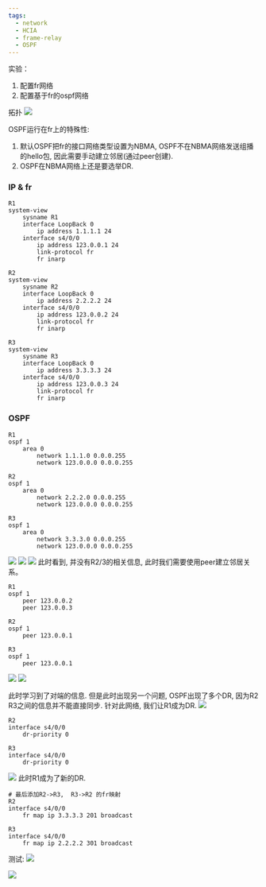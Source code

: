 ```yaml
---
tags:
  - network
  - HCIA
  - frame-relay
  - OSPF
---
```


实验：
1. 配置fr网络
2. 配置基于fr的ospf网络


拓扑
![](./images/0800/0800_topo.png)

OSPF运行在fr上的特殊性:
1. 默认OSPF把fr的接口网络类型设置为NBMA, OSPF不在NBMA网络发送组播的hello包,  因此需要手动建立邻居(通过peer创建).
2. OSPF在NBMA网络上还是要选举DR.


### IP & fr
```
R1
system-view
	sysname R1
	interface LoopBack 0
		ip address 1.1.1.1 24
	interface s4/0/0
		ip address 123.0.0.1 24
		link-protocol fr
		fr inarp 

R2
system-view
	sysname R2
	interface LoopBack 0
		ip address 2.2.2.2 24
	interface s4/0/0
		ip address 123.0.0.2 24
		link-protocol fr
		fr inarp 

R3
system-view
	sysname R3
	interface LoopBack 0
		ip address 3.3.3.3 24
	interface s4/0/0
		ip address 123.0.0.3 24
		link-protocol fr
		fr inarp

```




### OSPF
```
R1
ospf 1 
	area 0 
		network 1.1.1.0 0.0.0.255
		network 123.0.0.0 0.0.0.255

R2
ospf 1 
	area 0 
		network 2.2.2.0 0.0.0.255
		network 123.0.0.0 0.0.0.255

R3
ospf 1 
	area 0 
		network 3.3.3.0 0.0.0.255
		network 123.0.0.0 0.0.0.255

```
![](./images/0802/0802_ospf_r1_lsdb.png)
![](./images/0802/0802_ospf_r1_interface.png)
![](./images/0802/0802_ospf_r1_route.png)
此时看到, 并没有R2/3的相关信息,  此时我们需要使用peer建立邻居关系。

```
R1
ospf 1
	peer 123.0.0.2
	peer 123.0.0.3

R2
ospf 1
	peer 123.0.0.1

R3
ospf 1
	peer 123.0.0.1

```

![](./images/0802/0802_ospf_r1_new.png)
![](./images/0802/0802_ospf_r1_route_new.png)

此时学习到了对端的信息. 但是此时出现另一个问题,  OSPF出现了多个DR, 因为R2 R3之间的信息并不能直接同步.  针对此网络, 我们让R1成为DR.
![](./images/0802/0802_ospf_dr.png)

```
R2
interface s4/0/0
	dr-priority 0
 
R3
interface s4/0/0
	dr-priority 0
```

![](./images/0802/0802_ospf_r1_dr.png)
此时R1成为了新的DR.

```
# 最后添加R2->R3,  R3->R2 的fr映射
R2
interface s4/0/0
	fr map ip 3.3.3.3 201 broadcast

R3
interface s4/0/0
	fr map ip 2.2.2.2 301 broadcast

```


测试:
![](./images/0802/0802_r1_ping_r23.png)


![](./images/0802/0802_r2_ping_r13.png)



